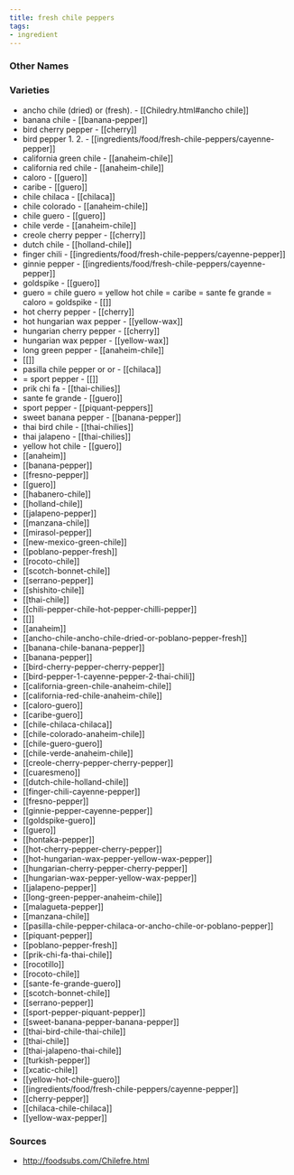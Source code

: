 ```yaml
---
title: fresh chile peppers
tags:
- ingredient
---
```



### Other Names


### Varieties

* ancho chile (dried) or (fresh). - [[Chiledry.html#ancho chile]]
* banana chile - [[banana-pepper]]
* bird cherry pepper - [[cherry]]
* bird pepper 1. 2. - [[ingredients/food/fresh-chile-peppers/cayenne-pepper]]
* california green chile - [[anaheim-chile]]
* california red chile - [[anaheim-chile]]
* caloro - [[guero]]
* caribe - [[guero]]
* chile chilaca - [[chilaca]]
* chile colorado - [[anaheim-chile]]
* chile guero - [[guero]]
* chile verde - [[anaheim-chile]]
* creole cherry pepper - [[cherry]]
* dutch chile - [[holland-chile]]
* finger chili - [[ingredients/food/fresh-chile-peppers/cayenne-pepper]]
* ginnie pepper - [[ingredients/food/fresh-chile-peppers/cayenne-pepper]]
* goldspike - [[guero]]
* guero = chile guero = yellow hot chile = caribe = sante fe grande = caloro = goldspike - [[]]
* hot cherry pepper - [[cherry]]
* hot hungarian wax pepper - [[yellow-wax]]
* hungarian cherry pepper - [[cherry]]
* hungarian wax pepper - [[yellow-wax]]
* long green pepper - [[anaheim-chile]]
* [[]]
* pasilla chile pepper or or - [[chilaca]]
* = sport pepper - [[]]
* prik chi fa - [[thai-chilies]]
* sante fe grande - [[guero]]
* sport pepper - [[piquant-peppers]]
* sweet banana pepper - [[banana-pepper]]
* thai bird chile - [[thai-chilies]]
* thai jalapeno - [[thai-chilies]]
* yellow hot chile - [[guero]]
* [[anaheim]]
* [[banana-pepper]]
* [[fresno-pepper]]
* [[guero]]
* [[habanero-chile]]
* [[holland-chile]]
* [[jalapeno-pepper]]
* [[manzana-chile]]
* [[mirasol-pepper]]
* [[new-mexico-green-chile]]
* [[poblano-pepper-fresh]]
* [[rocoto-chile]]
* [[scotch-bonnet-chile]]
* [[serrano-pepper]]
* [[shishito-chile]]
* [[thai-chile]]
* [[chili-pepper-chile-hot-pepper-chilli-pepper]]
* [[]]
* [[anaheim]]
* [[ancho-chile-ancho-chile-dried-or-poblano-pepper-fresh]]
* [[banana-chile-banana-pepper]]
* [[banana-pepper]]
* [[bird-cherry-pepper-cherry-pepper]]
* [[bird-pepper-1-cayenne-pepper-2-thai-chili]]
* [[california-green-chile-anaheim-chile]]
* [[california-red-chile-anaheim-chile]]
* [[caloro-guero]]
* [[caribe-guero]]
* [[chile-chilaca-chilaca]]
* [[chile-colorado-anaheim-chile]]
* [[chile-guero-guero]]
* [[chile-verde-anaheim-chile]]
* [[creole-cherry-pepper-cherry-pepper]]
* [[cuaresmeno]]
* [[dutch-chile-holland-chile]]
* [[finger-chili-cayenne-pepper]]
* [[fresno-pepper]]
* [[ginnie-pepper-cayenne-pepper]]
* [[goldspike-guero]]
* [[guero]]
* [[hontaka-pepper]]
* [[hot-cherry-pepper-cherry-pepper]]
* [[hot-hungarian-wax-pepper-yellow-wax-pepper]]
* [[hungarian-cherry-pepper-cherry-pepper]]
* [[hungarian-wax-pepper-yellow-wax-pepper]]
* [[jalapeno-pepper]]
* [[long-green-pepper-anaheim-chile]]
* [[malagueta-pepper]]
* [[manzana-chile]]
* [[pasilla-chile-pepper-chilaca-or-ancho-chile-or-poblano-pepper]]
* [[piquant-pepper]]
* [[poblano-pepper-fresh]]
* [[prik-chi-fa-thai-chile]]
* [[rocotillo]]
* [[rocoto-chile]]
* [[sante-fe-grande-guero]]
* [[scotch-bonnet-chile]]
* [[serrano-pepper]]
* [[sport-pepper-piquant-pepper]]
* [[sweet-banana-pepper-banana-pepper]]
* [[thai-bird-chile-thai-chile]]
* [[thai-chile]]
* [[thai-jalapeno-thai-chile]]
* [[turkish-pepper]]
* [[xcatic-chile]]
* [[yellow-hot-chile-guero]]
* [[ingredients/food/fresh-chile-peppers/cayenne-pepper]]
* [[cherry-pepper]]
* [[chilaca-chile-chilaca]]
* [[yellow-wax-pepper]]

### Sources
* http://foodsubs.com/Chilefre.html
